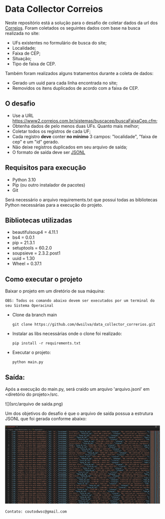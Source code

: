 # Data Collector Correios

Neste repositório está a solução para o desafio de coletar dados da url
dos [Correios](http://www.buscacep.correios.com.br/sistemas/buscacep/buscaFaixaCep.cfm). Foram coletados os seguintes
dados com base na busca realizada no site:

* UFs existentes no formulário de busca do site;
* Localidade;
* Faixa de CEP;
* Situação;
* Tipo de faixa de CEP.

Também foram realizados alguns tratamentos durante a coleta de dados:

* Gerado um uuid para cada linha encontrada no site;
* Removidos os itens duplicados de acordo com a faixa de CEP.

## O desafio

* Use a URL https://www2.correios.com.br/sistemas/buscacep/buscaFaixaCep.cfm;
* Obtenha dados de pelo menos duas UFs. Quanto mais melhor;
* Coletar todos os registros de cada UF;
* Cada registro **deve** conter **no mínimo** 3 campos: "localidade", "faixa de cep" e um "id" gerado.
* Não deixe registros duplicados em seu arquivo de saída;
* O formato de saída deve ser [JSONL](http://jsonlines.org)

## Requisitos para execução

* Python 3.10
* Pip (ou outro instalador de pacotes)
* Git

Será necessário o arquivo requirements.txt que possui todas as bibliotecas Python necessárias para a execução do
projeto.

## Bibliotecas utilizadas

* beautifulsoup4 = 4.11.1
* bs4 = 0.0.1
* pip = 21.3.1
* setuptools = 60.2.0
* soupsieve = 2.3.2.post1
* uuid = 1.30
* Wheel = 0.37.1

## Como executar o projeto

Baixar o projeto em um diretório de sua máquina:

```
OBS: Todos os comando abaixo devem ser executados por um terminal do seu Sistema Operacinal
```

* Clone da branch main

    ```
    git clone https://github.com/dwsilva/data_collector_correrios.git
    ```
* Instalar as libs necessárias onde o clone foi realizado:

    ```
    pip install -r requirements.txt
    ```
* Executar o projeto:

    ```
    python main.py

## Saída:

Após a execução do main.py, será craido um arquivo 'arquivo.jsonl' em <diretório do projeto>/src.

![](src/arquivo de saida.png)

Um dos objetivos do desafio é que o arquivo de saída possua a estrutura JSONL que foi gerada conforme abaixo:

![](src/jsonl-final.png)


    Contato: coutodwsc@gmail.com